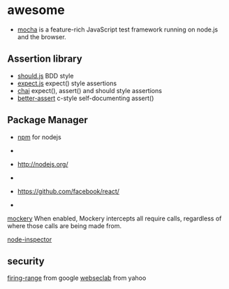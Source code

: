 # awesome

* [mocha](http://mochajs.org/) is a feature-rich JavaScript test framework running on node.js and the browser.

## Assertion library
* [should.js](https://github.com/visionmedia/should.js) BDD style 
* [expect.js](https://github.com/LearnBoost/expect.js) expect() style assertions
* [chai](http://chaijs.com/) expect(), assert() and should style assertions
* [better-assert](https://github.com/visionmedia/better-assert) c-style self-documenting assert()


## Package Manager
* [npm](https://www.npmjs.com/) for nodejs
* 




* http://nodejs.org/
* 
* https://github.com/facebook/react/
* 
[mockery](https://github.com/mfncooper/mockery) When enabled, Mockery intercepts all require calls, regardless of where those calls are being made from.

[node-inspector](https://github.com/node-inspector/node-inspector)


## security
[firing-range](https://github.com/google/firing-range) from google
[webseclab](https://github.com/yahoo/webseclab) from yahoo
